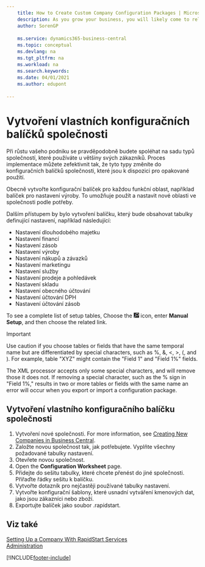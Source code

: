 ```yaml
---
    title: How to Create Custom Company Configuration Packages | Microsoft Docs
    description: As you grow your business, you will likely come to rely on a set of company types that you use with most of your customers. You can streamline your implementation process by turning these types into company configuration packages that are available for reuse.
    author: SorenGP

    ms.service: dynamics365-business-central
    ms.topic: conceptual
    ms.devlang: na
    ms.tgt_pltfrm: na
    ms.workload: na
    ms.search.keywords:
    ms.date: 04/01/2021
    ms.author: edupont

---
```

# Vytvoření vlastních konfiguračních balíčků společnosti
Při růstu vašeho podniku se pravděpodobně budete spoléhat na sadu typů společností, které používáte u většiny svých zákazníků. Proces implementace můžete zefektivnit tak, že tyto typy změníte do konfiguračních balíčků společnosti, které jsou k dispozici pro opakované použití.

Obecně vytvořte konfigurační balíček pro každou funkční oblast, například balíček pro nastavení výroby. To umožňuje použít a nastavit nové oblasti ve společnosti podle potřeby.

Dalším přístupem by bylo vytvoření balíčku, který bude obsahovat tabulky definující nastavení, například následující:

- Nastavení dlouhodobého majetku
- Nastavení financí
- Nastavení zásob
- Nastavení výroby
- Nastavení nákupů a závazků
- Nastavení marketingu
- Nastavení služby
- Nastavení prodeje a pohledávek
- Nastavení skladu
- Nastavení obecného účtování
- Nastavení účtování DPH
- Nastavení účtování zásob

To see a complete list of setup tables, Choose the ![Lightbulb that opens the Tell Me feature](media/ui-search/search_small.png "Tell me what you want to do") icon, enter **Manual Setup**, and then choose the related link.

> [!IMPORTANT]
> Use caution if you choose tables or fields that have the same temporal name but are differentiated by special characters, such as %, &, <, >, (, and ). For example, table "XYZ" might contain the "Field 1" and "Field 1%" fields.
>
> The XML processor accepts only some special characters, and will remove those it does not. If removing a special character, such as the % sign in "Field 1%," results in two or more tables or fields with the same name an error will occur when you export or import a configuration package.

## Vytvoření vlastního konfiguračního balíčku společnosti
1. Vytvoření nové společnosti. For more information, see [Creating New Companies in Business Central](about-new-company.md).
3. Založte novou společnost tak, jak potřebujete. Vyplňte všechny požadované tabulky nastavení.
4. Otevřete novou společnost.
5. Open the **Configuration Worksheet** page.
6. Přidejte do sešitu tabulky, které chcete přenést do jiné společnosti. Přiřaďte řádky sešitu k balíčku.
7. Vytvořte dotazník pro nejčastěji používané tabulky nastavení.
8. Vytvořte konfigurační šablony, které usnadní vytváření kmenových dat, jako jsou zákazníci nebo zboží.
9. Exportujte balíček jako soubor .rapidstart.

## Viz také
[Setting Up a Company With RapidStart Services](admin-set-up-a-company-with-rapidstart.md)  
[Administration](admin-setup-and-administration.md)


[!INCLUDE[footer-include](includes/footer-banner.md)]